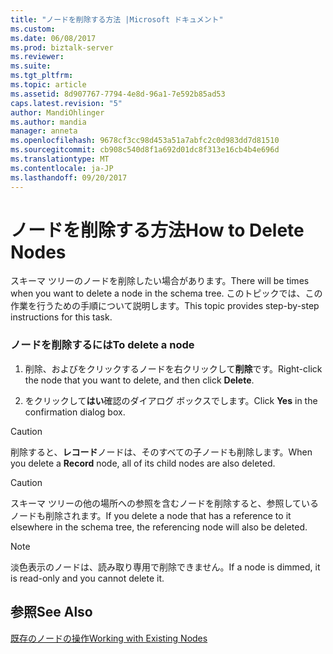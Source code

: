 ```yaml
---
title: "ノードを削除する方法 |Microsoft ドキュメント"
ms.custom: 
ms.date: 06/08/2017
ms.prod: biztalk-server
ms.reviewer: 
ms.suite: 
ms.tgt_pltfrm: 
ms.topic: article
ms.assetid: 8d907767-7794-4e8d-96a1-7e592b85ad53
caps.latest.revision: "5"
author: MandiOhlinger
ms.author: mandia
manager: anneta
ms.openlocfilehash: 9678cf3cc98d453a51a7abfc2c0d983dd7d81510
ms.sourcegitcommit: cb908c540d8f1a692d01dc8f313e16cb4b4e696d
ms.translationtype: MT
ms.contentlocale: ja-JP
ms.lasthandoff: 09/20/2017
---
```

# <a name="how-to-delete-nodes"></a><span data-ttu-id="14206-102">ノードを削除する方法</span><span class="sxs-lookup"><span data-stu-id="14206-102">How to Delete Nodes</span></span>
<span data-ttu-id="14206-103">スキーマ ツリーのノードを削除したい場合があります。</span><span class="sxs-lookup"><span data-stu-id="14206-103">There will be times when you want to delete a node in the schema tree.</span></span> <span data-ttu-id="14206-104">このトピックでは、この作業を行うための手順について説明します。</span><span class="sxs-lookup"><span data-stu-id="14206-104">This topic provides step-by-step instructions for this task.</span></span>  
  
### <a name="to-delete-a-node"></a><span data-ttu-id="14206-105">ノードを削除するには</span><span class="sxs-lookup"><span data-stu-id="14206-105">To delete a node</span></span>  
  
1.  <span data-ttu-id="14206-106">削除、およびをクリックするノードを右クリックして**削除**です。</span><span class="sxs-lookup"><span data-stu-id="14206-106">Right-click the node that you want to delete, and then click **Delete**.</span></span>  
  
2.  <span data-ttu-id="14206-107">をクリックして**はい**確認のダイアログ ボックスでします。</span><span class="sxs-lookup"><span data-stu-id="14206-107">Click **Yes** in the confirmation dialog box.</span></span>  
  
> [!CAUTION]
>  <span data-ttu-id="14206-108">削除すると、**レコード**ノードは、そのすべての子ノードも削除します。</span><span class="sxs-lookup"><span data-stu-id="14206-108">When you delete a **Record** node, all of its child nodes are also deleted.</span></span>  
  
> [!CAUTION]
>  <span data-ttu-id="14206-109">スキーマ ツリーの他の場所への参照を含むノードを削除すると、参照しているノードも削除されます。</span><span class="sxs-lookup"><span data-stu-id="14206-109">If you delete a node that has a reference to it elsewhere in the schema tree, the referencing node will also be deleted.</span></span>  
  
> [!NOTE]
>  <span data-ttu-id="14206-110">淡色表示のノードは、読み取り専用で削除できません。</span><span class="sxs-lookup"><span data-stu-id="14206-110">If a node is dimmed, it is read-only and you cannot delete it.</span></span>  
  
## <a name="see-also"></a><span data-ttu-id="14206-111">参照</span><span class="sxs-lookup"><span data-stu-id="14206-111">See Also</span></span>  
 [<span data-ttu-id="14206-112">既存のノードの操作</span><span class="sxs-lookup"><span data-stu-id="14206-112">Working with Existing Nodes</span></span>](../core/working-with-existing-nodes.md)